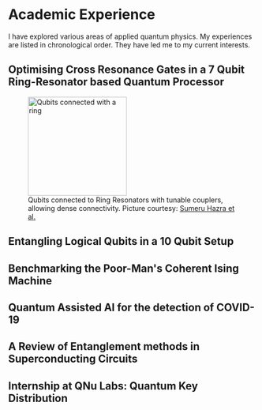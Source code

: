 # Academic Experience
I have explored various areas of applied quantum physics. My experiences are listed in chronological order. They have led me to my current interests.

## Optimising Cross Resonance Gates in a 7 Qubit Ring-Resonator based Quantum Processor

<figure>
  <img src="{https://gautham-umasankar/github.io}/pictures/ring.png" alt="Qubits connected with a ring"/
       width = "200"
       height = "200">
  <figcaption>Qubits connected to Ring Resonators with tunable couplers, allowing dense connectivity. Picture courtesy: <a href="https://journals.aps.org/prapplied/abstract/10.1103/PhysRevApplied.16.024018">Sumeru Hazra et al.</a>
</figcaption>
</figure>

## Entangling Logical Qubits in a 10 Qubit Setup

## Benchmarking the Poor-Man's Coherent Ising Machine

## Quantum Assisted AI for the detection of COVID-19

## A Review of Entanglement methods in Superconducting Circuits

## Internship at QNu Labs: Quantum Key Distribution
